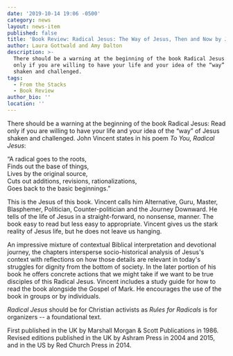 ```yaml
---
date: '2019-10-14 19:06 -0500'
category: news
layout: news-item
published: false
title: 'Book Review: Radical Jesus: The Way of Jesus, Then and Now by John Vincent'
author: Laura Gottwald and Amy Dalton
description: >-
  There should be a warning at the beginning of the book Radical Jesus: Read
  only if you are willing to have your life and your idea of the “way” of Jesus
  shaken and challenged.
tags:
  - From the Stacks
  - Book Review
author_bio: ''
location: ''
---
```

There should be a warning at the beginning of the book Radical Jesus:
Read only if you are willing to have your life and your idea of the
“way” of Jesus shaken and challenged. John Vincent states in his poem _To
You, Radical Jesus_:

“A radical goes to the roots,  
Finds out the base of things,  
Lives by the original source,  
Cuts out additions, revisions, rationalizations,  
Goes back to the basic beginnings.”

This is the Jesus of this book. Vincent calls him Alternative, Guru,
Master, Blasphemer, Politician, Counter-politician and the Journey
Downward. He tells of the life of Jesus in a straight-forward, no
nonsense, manner. The book easy to read but less easy to appropriate.
Vincent gives us the stark reality of Jesus life, but he does not leave
us hanging.

An impressive mixture of contextual Biblical interpretation and
devotional journey, the chapters intersperse socio-historical analysis
of Jesus's context with reflections on how those details are relevant in
today's struggles for dignity from the bottom of society. In the later
portion of his book he offers concrete actions that we might take if we
want to be true disciples of this Radical Jesus. Vincent includes a
study guide for how to read the book alongside the Gospel of Mark. He
encourages the use of the book in groups or by individuals.

_Radical Jesus_ should be for Christian activists as _Rules for Radicals_ is for organizers -- a foundational text.

First published in the UK by Marshall Morgan & Scott Publications in 1986. Revised editions published in the UK by Ashram Press in 2004 and 2015, and in the US by Red Church Press in 2014.